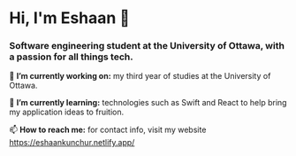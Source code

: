 # Hi, I'm Eshaan 👋

### Software engineering student at the University of Ottawa, with a passion for all things tech.

🔭 **I’m currently working on:** my third year of studies at the University of Ottawa.

🌱 **I’m currently learning:** technologies such as Swift and React to help bring my application ideas to fruition.

📫 **How to reach me:** for contact info, visit my website https://eshaankunchur.netlify.app/

<!--
**EshaanK8/EshaanK8** is a ✨ _special_ ✨ repository because its `README.md` (this file) appears on your GitHub profile.

Here are some ideas to get you started:

- 🔭 I’m currently working on ...
- 🌱 I’m currently learning ...
- 👯 I’m looking to collaborate on ...
- 🤔 I’m looking for help with ...
- 💬 Ask me about ...
- 📫 How to reach me: ...
- 😄 Pronouns: ...
- ⚡ Fun fact: ...
-->
